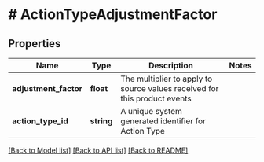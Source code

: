 # # ActionTypeAdjustmentFactor

## Properties

Name | Type | Description | Notes
------------ | ------------- | ------------- | -------------
**adjustment_factor** | **float** | The multiplier to apply to source values received for this product events |
**action_type_id** | **string** | A unique system generated identifier for Action Type |

[[Back to Model list]](../../README.md#models) [[Back to API list]](../../README.md#endpoints) [[Back to README]](../../README.md)
